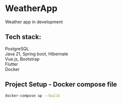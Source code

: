 # WeatherApp
Weather app in development 
## Tech stack:
PostgreSQL <br>
Java 21, Spring boot, Hibernate <br>
Vue.js, Bootstrap <br>
Flutter <br>
Docker <br>


## Project Setup - Docker compose file

```sh
docker-compose up --build
```
